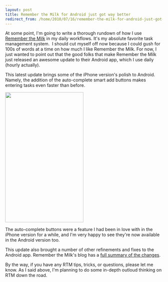 ```yaml
---
layout: post
title: Remember the Milk for Android just got way better
redirect_from: /home/2010/07/16/remember-the-milk-for-android-just-got-way-better/index.html
---
```

<p>At some point, I'm going to write a thorough rundown of how I use <a href="http://www.rememberthemilk.com/">Remember the Milk</a> in my daily workflows. It's my absolute favorite task management system.  I should cut myself off now because I could gush for 100s of words at a time on how much I like Remember the Milk.
For now, I just wanted to point out that the good folks that make Remember the Milk just released an awesome update to their Android app, which I use daily (hourly actually).</p>
<p>This latest update brings some of the iPhone version's polish to Android. Namely, the addition of the auto-complete smart add buttons makes entering tasks even faster than before.</p>
<p><a href="/img/ss_smartaddauto1.png"><img class="aligncenter size-full wp-image-713" title="ss_smartaddauto1" src="/img/ss_smartaddauto1.png" alt="" width="250" height="417" /></a></p>
<p>The auto-complete buttons were a feature I had been in love with in the iPhone version for a while, and I'm very happy to see they're now available in the Android version too.</p>
<p>This update also brought a number of other refinements and fixes to the Android app. Remember the Milk's blog has a <a href="http://blog.rememberthemilk.com/2010/07/android-app-update-auto-complete-for-smart-add-smarter-auto-syncing-and-a-whole-bunch-of-little-fixes/">full summary of the changes</a>.</p>
<p>By the way, if you have any RTM tips, tricks, or questions, please let me know. As I said above, I'm planning to do some in-depth outloud thinking on RTM down the road.</p>
